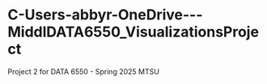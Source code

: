 # C-Users-abbyr-OneDrive---MiddlDATA6550_VisualizationsProject
Project 2 for DATA 6550 - Spring 2025 MTSU
